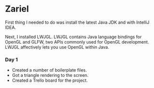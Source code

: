 # Zariel 

First thing I needed to do was install the latest Java JDK
and with IntelliJ IDEA. 

Next, I installed LWJGL. LWJGL contains Java language bindings for OpenGL and 
GLFW, two APIs commonly used for OpenGL development. LWJGL affectively lets you
use OpenGL within Java.

### Day 1
- Created a number of boilerplate files.
- Got a triangle rendering to the screen.
- Created a Trello board for the project.